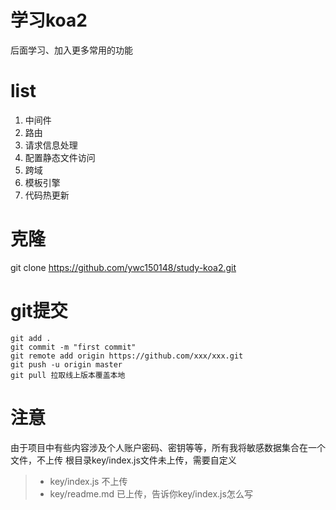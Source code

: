 # 学习koa2
后面学习、加入更多常用的功能

# list
1. 中间件
2. 路由
3. 请求信息处理
4. 配置静态文件访问
5. 跨域
6. 模板引擎
7. 代码热更新

# 克隆
git clone https://github.com/ywc150148/study-koa2.git
# git提交
```
git add .
git commit -m "first commit"
git remote add origin https://github.com/xxx/xxx.git
git push -u origin master
git pull 拉取线上版本覆盖本地
```

# 注意
由于项目中有些内容涉及个人账户密码、密钥等等，所有我将敏感数据集合在一个文件，不上传
根目录key/index.js文件未上传，需要自定义
> - key/index.js 不上传
> - key/readme.md 已上传，告诉你key/index.js怎么写
